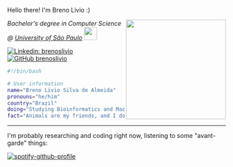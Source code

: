 Hello there! I'm Breno Livio :)

<img align='right' src="https://media2.giphy.com/media/biswiZXMZOiOtlozZy/source.gif" width="230">
<em>Bachelor's degree in Computer Science @ <a href="https://www5.usp.br/">University of São Paulo</a> <img src="https://escolaeducacao.com.br/wp-content/uploads/2018/09/usp-curso-de-historia.jpg" width="30"></br>
</em>

[![Linkedin: brenoslivio](https://img.shields.io/badge/-brenoslivio-blue?style=flat-square&logo=Linkedin&logoColor=white&link=https://www.linkedin.com/in/brenoslivio/)](https://www.linkedin.com/in/brenoslivio/)
[![GitHub brenoslivio](https://img.shields.io/github/followers/brenoslivio?label=follow&style=social)](https://github.com/brenoslivio)

```bash
#!/bin/bash

# User information
name="Breno Livio Silva de Almeida"
pronouns="he/him"
country="Brazil"
doing="Studying Bioinformatics and Machine Learning"
fact="Animals are my friends, and I don't eat my friends."
```
---

I'm probably researching and coding right now, listening to some "avant-garde" things:

[![spotify-github-profile](https://spotify-github-profile.vercel.app/api/view?uid=317sjwzuvouoyzkmp44a7njrfdyy&cover_image=false&theme=default&show_offline=true&background_color=121212&interchange=false&bar_color=8e4eb1)](https://github.com/kittinan/spotify-github-profile)
